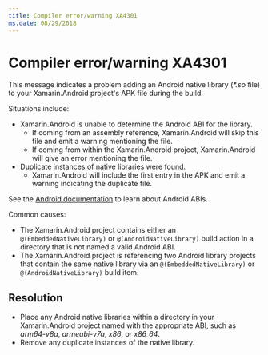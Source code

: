 ```yaml
---
title: Compiler error/warning XA4301
ms.date: 08/29/2018
---
```

# Compiler error/warning XA4301

This message indicates a problem adding an Android native library (*\*.so* file)
to your Xamarin.Android project's APK file during the build.

Situations include:

  * Xamarin.Android is unable to determine the Android ABI for the library.
      * If coming from an assembly reference, Xamarin.Android will skip this
        file and emit a warning mentioning the file.
      * If coming from within the Xamarin.Android project, Xamarin.Android will
        give an error mentioning the file.
  * Duplicate instances of native libraries were found.
      * Xamarin.Android will include the first entry in the APK and emit a
        warning indicating the duplicate file.

See the [Android documentation][abi-docs] to learn about Android ABIs.

[abi-docs]: https://developer.android.com/ndk/guides/abis

Common causes:

  * The Xamarin.Android project contains either an `@(EmbeddedNativeLibrary)`
    or `@(AndroidNativeLibrary)` build action in a directory that is not named a
    valid Android ABI.
  * The Xamarin.Android project is referencing two Android library projects
    that contain the same native library via an `@(EmbeddedNativeLibrary)` or
    `@(AndroidNativeLibrary)` build item.

## Resolution

  * Place any Android native libraries within a directory in your
    Xamarin.Android project named with the appropriate ABI, such as *arm64-v8a*,
    *armeabi-v7a*, *x86*, or *x86_64*.
  * Remove any duplicate instances of the native library.
